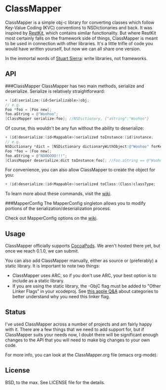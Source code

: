 ClassMapper
===========
ClassMapper is a simple obj-c library for converting classes which follow Key-Value Coding (KVC) conventions to NSDictionaries and back. It was inspired by [RestKit](https://github.com/RestKit/RestKit), which contains similar functionality. But where RestKit most certainly falls on the framework side of things, ClassMapper is meant to be used in connection with other libraries. It's a little trifle of code you would have written yourself, but now we can all share one version.

In the immortal words of [Stuart Sierra](https://twitter.com/#!/stuartsierra/statuses/20306437438): write libraries, not frameworks.

API
---
###ClassMapper
ClassMapper has two main methods, serialize and deserialize. Serialize is relatively straightforward:

``` objective-c
+ (id)serialize:(id<Serializable>)obj;
// e.g.
Foo *foo = [Foo new];
foo.aString = @"Woohoo";
[ClassMapper serialize:foo]; //NSDictionary, {"aString":"Woohoo"}
```

Of course, this wouldn't be any fun without the ability to deserialize:

``` objective-c
+ (id)deserialize:(id<Mappable>)serialized toInstance:(id)instance;
// e.g.
NSDictionary *dict = [NSDictionary dictionaryWithObject:@"Woohoo" forKey:@"aString"];
Foo *foo = [Foo new];
foo.aString = @"NOOOOOO!!!";
[ClassMapper deserialize:dict toInstance:foo]; //Foo.aString == @"Woohoo";
```

For convenience, you can also allow ClassMapper to create the object for you:

``` objective-c
+ (id)deserialize:(id<Mappable>)serialized toClass:(Class)classType;
``` 

To learn more about these commands, visit the [wiki](https://github.com/pashields/ClassMapper/wiki).

###MapperConfig
The MapperConfig singleton allows you to modify portions of the serialization/deserialization process.

Check out MapperConfig options on the [wiki](https://github.com/pashields/ClassMapper/wiki/Configuration-Options).

Usage
------
ClassMapper officially supports [CocoaPods](https://github.com/CocoaPods/CocoaPods). We aren't hosted there yet, but once we reach 0.1.0, we can submit.

You can also add ClassMapper manually, either as source or (preferably) a static library. It is important to note two things:

* ClassMapper uses ARC, so if you don't use ARC, your best option is to include as a static library.
* If you are using the static library, the -ObjC flag must be added to "Other Linker Flags" in your xcodeproj.  See [this apple Q&A](http://developer.apple.com/library/mac/#qa/qa1490/_index.html) about categories to better understand why you need this linker flag.

Status
------
I've used ClassMapper across a number of projects and am fairly happy with it. There are a few things that we need to add support for, but if ClassMapper suits your needs now, I doubt there will be significant enough changes to the API that you will need to make big changes to your own code.

For more info, you can look at the ClassMapper.org file (emacs org-mode).

License
-------
BSD, to the max. See LICENSE file for the details.
